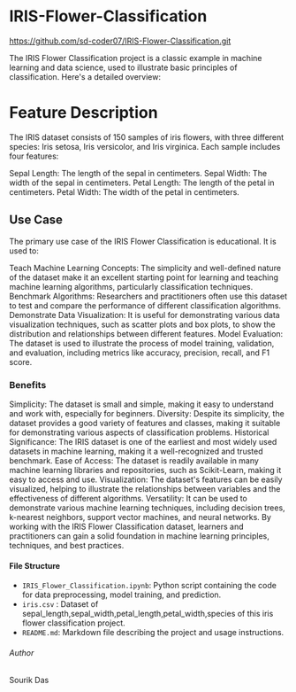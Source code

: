 # IRIS-Flower-Classification

https://github.com/sd-coder07/IRIS-Flower-Classification.git


The IRIS Flower Classification project is a classic example in machine learning and data science, used to illustrate basic principles of classification. Here's a detailed overview:

# Feature Description
The IRIS dataset consists of 150 samples of iris flowers, with three different species: Iris setosa, Iris versicolor, and Iris virginica. Each sample includes four features:

Sepal Length: The length of the sepal in centimeters.
Sepal Width: The width of the sepal in centimeters.
Petal Length: The length of the petal in centimeters.
Petal Width: The width of the petal in centimeters.
## Use Case
The primary use case of the IRIS Flower Classification is educational. It is used to:

Teach Machine Learning Concepts: The simplicity and well-defined nature of the dataset make it an excellent starting point for learning and teaching machine learning algorithms, particularly classification techniques.
Benchmark Algorithms: Researchers and practitioners often use this dataset to test and compare the performance of different classification algorithms.
Demonstrate Data Visualization: It is useful for demonstrating various data visualization techniques, such as scatter plots and box plots, to show the distribution and relationships between different features.
Model Evaluation: The dataset is used to illustrate the process of model training, validation, and evaluation, including metrics like accuracy, precision, recall, and F1 score.

### Benefits

Simplicity: The dataset is small and simple, making it easy to understand and work with, especially for beginners.
Diversity: Despite its simplicity, the dataset provides a good variety of features and classes, making it suitable for demonstrating various aspects of classification problems.
Historical Significance: The IRIS dataset is one of the earliest and most widely used datasets in machine learning, making it a well-recognized and trusted benchmark.
Ease of Access: The dataset is readily available in many machine learning libraries and repositories, such as Scikit-Learn, making it easy to access and use.
Visualization: The dataset's features can be easily visualized, helping to illustrate the relationships between variables and the effectiveness of different algorithms.
Versatility: It can be used to demonstrate various machine learning techniques, including decision trees, k-nearest neighbors, support vector machines, and neural networks.
By working with the IRIS Flower Classification dataset, learners and practitioners can gain a solid foundation in machine learning principles, techniques, and best practices.

#### File Structure

- `IRIS_Flower_Classification.ipynb`: Python script containing the code for data preprocessing, model training, and prediction.
- `iris.csv` : Dataset of sepal_length,sepal_width,petal_length,petal_width,species of this iris flower classification project.
- `README.md`: Markdown file describing the project and usage instructions.

###### Author

Sourik Das
